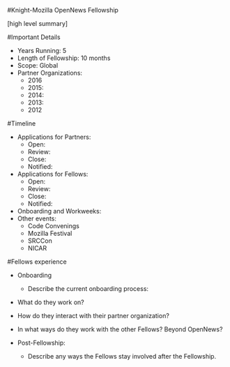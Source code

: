 #Knight-Mozilla OpenNews Fellowship

[high level summary]

#Important Details
- Years Running: 5
- Length of Fellowship: 10 months
- Scope: Global
- Partner Organizations:
  - 2016
  - 2015: 
  - 2014:
  - 2013:
  - 2012

#Timeline
- Applications for Partners:
  - Open:
  - Review: 
  - Close: 
  - Notified:
- Applications for Fellows:
  - Open:
  - Review:
  - Close:
  - Notified:
- Onboarding and Workweeks:
- Other events:
  - Code Convenings
  - Mozilla Festival
  - SRCCon
  - NICAR
  
#Fellows experience
- Onboarding
  - Describe the current onboarding process:
  
- What do they work on?
- How do they interact with their partner organization? 
- In what ways do they work with the other Fellows? Beyond OpenNews?
- Post-Fellowship:
  - Describe any ways the Fellows stay involved after the Fellowship. 

